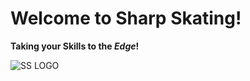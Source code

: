 # Welcome to Sharp Skating!

**Taking your Skills to the _Edge_!**

![SS LOGO](LOGO-FINAL-NoTM.png)
